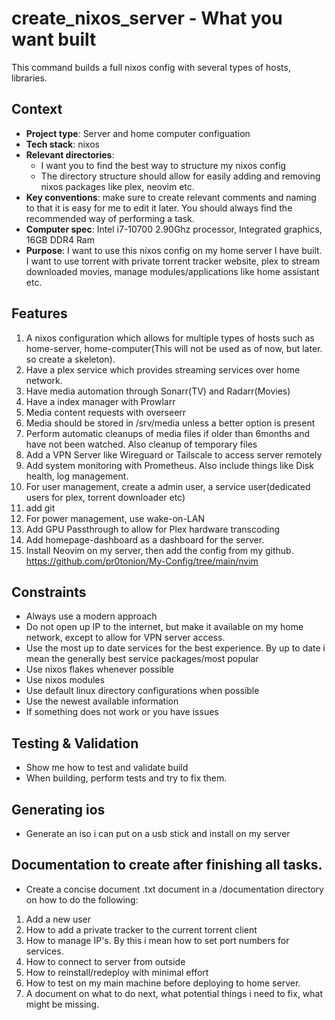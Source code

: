 # create_nixos_server - What you want built

<!-- Brief description of what this command does -->

This command builds a full nixos config with several types of hosts, libraries.

## Context
- **Project type**: Server and home computer configuation
- **Tech stack**: nixos
- **Relevant directories**:
  - I want you to find the best way to structure my nixos config
  - The directory structure should allow for easily adding and removing nixos packages like plex, neovim etc.
- **Key conventions**: make sure to create relevant comments and naming to that it is easy for me to edit it later. You should always find the recommended way of performing a task.
- **Computer spec**: Intel i7-10700 2.90Ghz processor, Integrated graphics, 16GB DDR4 Ram
- **Purpose**: I want to use this nixos config on my home server I have built. I want to use torrent with private torrent tracker website, plex to stream downloaded movies, manage modules/applications like home assistant etc.
## Features

1. A nixos configuration which allows for multiple types of hosts such as home-server, home-computer(This will not be used as of now, but later. so create a skeleton).
2. Have a plex service which provides streaming services over home network.
3. Have media automation through Sonarr(TV) and Radarr(Movies)
4. Have a index manager with Prowlarr
5. Media content requests with overseerr
6. Media should be stored in /srv/media unless a better option is present
7. Perform automatic cleanups of media files if older than 6months and have not been watched. Also cleanup of temporary files
8. Add a VPN Server like Wireguard or Tailscale to access server remotely
9. Add system monitoring with Prometheus. Also include things like Disk health, log management.
10. For user management, create a admin user, a service user(dedicated users for plex, torrent downloader etc)
11. add git
12. For power management, use wake-on-LAN
13. Add GPU Passthrough to allow for Plex hardware transcoding
14. Add homepage-dashboard as a dashboard for the server.
15. Install Neovim on my server, then add the config from my github. https://github.com/pr0tonion/My-Config/tree/main/nvim

## Constraints
- Always use a modern approach
- Do not open up IP to the internet, but make it available on my home network, except to allow for VPN server access.
- Use the most up to date services for the best experience. By up to date i mean the generally best service packages/most popular
- Use nixos flakes whenever possible
- Use nixos modules
- Use default linux directory configurations when possible
- Use the newest available information
- If something does not work or you have issues
## Testing & Validation
- Show me how to test and validate build
- When building, perform tests and try to fix them.
## Generating ios
- Generate an iso i can put on a usb stick and install on my server
## Documentation to create after finishing all tasks.
- Create a concise document .txt document in a /documentation directory on how to do the following:
1. Add a new user
2. How to add a private tracker to the current torrent client
3. How to manage IP's. By this i mean how to set port numbers for services.
4. How to connect to server from outside
5. How to reinstall/redeploy with minimal effort
6. How to test on my main machine before deploying to home server.
7. A document on what to do next, what potential things i need to fix, what might be missing.
